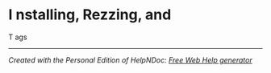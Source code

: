 # I nstalling, Rezzing, and

T ags


***
_Created with the Personal Edition of HelpNDoc: [Free Web Help generator](<https://www.helpndoc.com>)_
